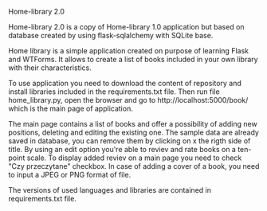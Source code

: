 Home-library 2.0

Home-library 2.0 is a copy of Home-library 1.0 application but based on database created by using flask-sqlalchemy with SQLite base.

Home library is a simple application created on purpose of learning Flask and WTForms. It allows to create a list of books included in your own library with their characteristics.

To use application you need to download the content of repository and install libraries included in the requirements.txt file. Then run file home_library.py, open the browser and go to http://localhost:5000/book/ which is the main page of application.

The main page contains a list of books and offer a possibility of adding new positions, deleting and editing the existing one. The sample data are already saved in database, you can remove them by clicking on x the rigth side of title. By using an edit option you're able to reviev and rate books on a ten-point scale. To display added reviev on a main page you need to check "Czy przeczytane" checkbox. In case of adding a cover of a book, you need to input a JPEG or PNG format of file.

The versions of used languages and libraries are contained in requirements.txt file.
